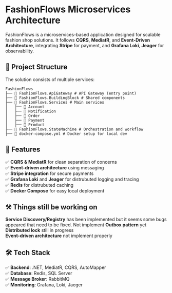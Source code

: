# FashionFlows Microservices Architecture

FashionFlows is a microservices-based application designed for scalable fashion shop solutions. It follows **CQRS**, **MediatR**, and **Event-Driven Architecture**, integrating **Stripe** for payment, and **Grafana Loki**, **Jeager** for observability.

## 📜 Project Structure

The solution consists of multiple services:

```plaintext
FashionFlows
├── 📂 FashionFlows.ApiGateway # API Gateway (entry point)
├── 📂 FashionFlows.BuildingBlock # Shared components
├── 📂 FashionFlows.Services # Main services
│   ├── 📂 Account
│   ├── 📂 Notification 
│   ├── 📂 Order 
│   ├── 📂 Payment 
│   ├── 📂 Product
├── 📂 FashionFlows.StateMachine # Orchestration and workflow
├── 📄 docker-compose.yml # Docker setup for local dev
```

## 🚀 Features

✅ **CQRS & MediatR** for clean separation of concerns  
✅ **Event-driven architecture** using messaging  
✅ **Stripe integration** for secure payments  
✅ **Grafana Loki** and **Jeager** for distrubuted logging and tracing  
✅ **Redis** for distrubuted caching  
✅ **Docker Compose** for easy local deployment  

## ⚒ Things still be working on

**Service Discovery/Registry** has been implemented but it seems some bugs appeared that need to be fixed.
Not implement **Outbox pattern** yet  
**Distributed lock** still in progress  
**Event-driven architecture** not implement properly  

## 🛠 Tech Stack

✅ **Backend**: .NET, MediatR, CQRS, AutoMapper  
✅ **Database**: Redis, SQL Server  
✅ **Message Broker**: RabbitMQ  
✅ **Monitoring**: Grafana, Loki, Jaeger  
